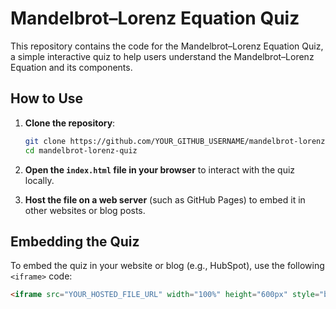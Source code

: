 # Mandelbrot–Lorenz Equation Quiz

This repository contains the code for the Mandelbrot–Lorenz Equation Quiz, a simple interactive quiz to help users understand the Mandelbrot–Lorenz Equation and its components.

## How to Use

1. **Clone the repository**:
    ```sh
    git clone https://github.com/YOUR_GITHUB_USERNAME/mandelbrot-lorenz-quiz.git
    cd mandelbrot-lorenz-quiz
    ```

2. **Open the `index.html` file in your browser** to interact with the quiz locally.

3. **Host the file on a web server** (such as GitHub Pages) to embed it in other websites or blog posts.

## Embedding the Quiz

To embed the quiz in your website or blog (e.g., HubSpot), use the following `<iframe>` code:

```html
<iframe src="YOUR_HOSTED_FILE_URL" width="100%" height="600px" style="border:none;"></iframe>
